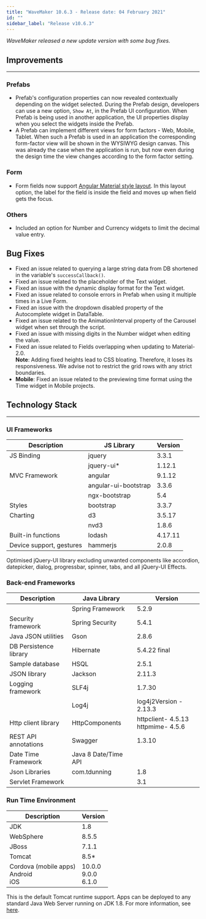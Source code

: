 ```yaml
---
title: "WaveMaker 10.6.3 - Release date: 04 February 2021"
id: ""
sidebar_label: "Release v10.6.3"
---
```

*WaveMaker released a new update version with some bug fixes.*

## Improvements

---

### Prefabs
- Prefab's configuration properties can now revealed contextually depending on the widget selected. During the Prefab design, developers can use a new option, `Show At`, in the Prefab UI configuration. When Prefab is being used in another application, the UI properties display when you select the widgets inside the Prefab. 
- A Prefab can implement different views for form factors - Web, Mobile, Tablet. When such a Prefab is used in an application the corresponding form-factor view will be shown in the WYSIWYG design canvas. This was already the case when the application is run, but now even during the design time the view changes according to the form factor setting.

### Form
- Form fields now support [Angular Material style layout](https://material.angular.io/components/form-field/examples). In this layout option, the label for the field is inside the field and moves up when field gets the focus. 

### Others
- Included an option for Number and Currency widgets to limit the decimal value entry.

## Bug Fixes

- Fixed an issue related to querying a large string data from DB shortened in the variable's `successCallback()`.
- Fixed an issue related to the placeholder of the Text widget.
- Fixed an issue with the dynamic display format for the Text widget.
- Fixed an issue related to console errors in Prefab when using it multiple times in a Live Form.
- Fixed an issue with the dropdown disabled property of the Autocomplete widget in DataTable.
- Fixed an issue related to the AnimationInterval property of the Carousel widget when set through the script.
- Fixed an issue with missing digits in the Number widget when editing the value.
- Fixed an issue related to Fields overlapping when updating to Material-2.0.  
**Note**: Adding fixed heights lead to CSS bloating. Therefore, it loses its responsiveness. We advise not to restrict the grid rows with any strict boundaries.
- **Mobile**: Fixed an issue related to the previewing time format using the Time widget in Mobile projects.

## Technology Stack

---

### UI Frameworks

| Description | JS Library | Version |
| --- | --- | --- |
| JS Binding | jquery | 3.3.1 |
|  | jquery-ui* | 1.12.1 |
| MVC Framework | angular | 9.1.12 |
|  | angular-ui-bootstrap | 3.3.6 |
|  | ngx-bootstrap | 5.4|
| Styles | bootstrap | 3.3.7 |
| Charting | d3 | 3.5.17 |
|  | nvd3 | 1.8.6 |
| Built-in functions | lodash | 4.17.11 |
| Device support, gestures | hammerjs | 2.0.8 |

Optimised jQuery-UI library excluding unwanted components like accordion, datepicker, dialog, progressbar, spinner, tabs, and all jQuery-UI Effects.

### Back-end Frameworks

| Description | Java Library | Version |
| --- | --- | --- |
|  | Spring Framework | 5.2.9|
| Security framework | Spring Security | 5.4.1 |
| Java JSON utilities | Gson | 2.8.6|
| DB Persistence library | Hibernate | 5.4.22 final|
| Sample database | HSQL | 2.5.1|
| JSON library | Jackson | 2.11.3|
| Logging framework | SLF4j | 1.7.30 |
|  | Log4j | log4j2Version - 2.13.3 |
| Http client library | HttpComponents | httpclient- 4.5.13 <br> httpmime- 4.5.6 |
| REST API annotations | Swagger | 1.3.10 |
| Date Time Framework | Java 8 Date/Time API |  |
| Json Libraries | com.tdunning |  1.8 |
| Servlet Framework |  | 3.1 |

### Run Time Environment

| Description | Version |
| --- | --- |
| JDK | 1.8 |
| WebSphere | 8.5.5 |
| JBoss | 7.1.1 |
| Tomcat | 8.5* |
| Cordova (mobile apps) <br> Android <br> iOS | 10.0.0 <br> 9.0.0  <br> 6.1.0 |

This is the default Tomcat runtime support. Apps can be deployed to any standard Java Web Server running on JDK 1.8. For more information, see [here](/learn/app-development/deployment/deployment-web-server).

